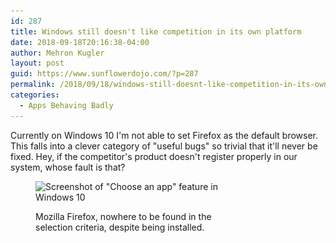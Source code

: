 ```yaml
---
id: 287
title: Windows still doesn't like competition in its own platform
date: 2018-09-18T20:16:38-04:00
author: Mehron Kugler
layout: post
guid: https://www.sunflowerdojo.com/?p=287
permalink: /2018/09/18/windows-still-doesnt-like-competition-in-its-own-platform/
categories:
  - Apps Behaving Badly
---
```

Currently on Windows 10 I'm not able to set Firefox as the default browser. This falls into a clever category of "useful bugs" so trivial that it'll never be fixed. Hey, if the competitor's product doesn't register properly in our system, whose fault is that?<figure id="attachment_288" aria-describedby="caption-attachment-288" style="width: 300px" class="wp-caption aligncenter">

<img loading="lazy" class="wp-image-288 size-medium" src="/wp-content/uploads/2018/09/windows_hates_firefox-e1537316131652-300x255.png" alt="Screenshot of &quot;Choose an app&quot; feature in Windows 10" width="300" height="255" srcset="/wp-content/uploads/2018/09/windows_hates_firefox-e1537316131652-300x255.png 300w, /wp-content/uploads/2018/09/windows_hates_firefox-e1537316131652.png 556w" sizes="(max-width: 300px) 100vw, 300px" /> <figcaption id="caption-attachment-288" class="wp-caption-text">Mozilla Firefox, nowhere to be found in the selection criteria, despite being installed.</figcaption></figure>
